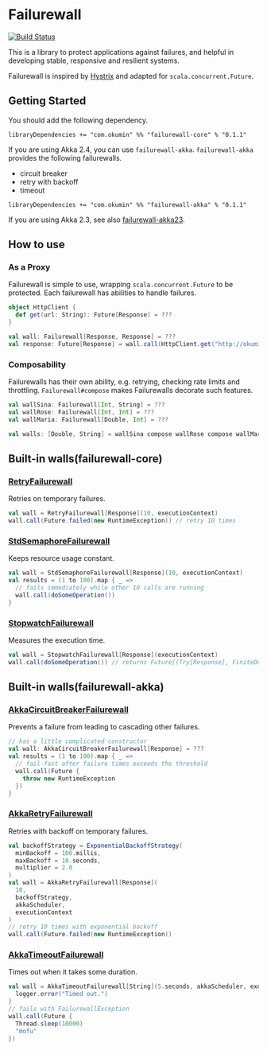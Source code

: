 # Failurewall

[![Build Status](https://travis-ci.org/failurewall/failurewall.svg?branch=master)](https://travis-ci.org/failurewall/failurewall)

This is a library to protect applications against failures, and helpful in developing stable, responsive and resilient systems.

Failurewall is inspired by [Hystrix](https://github.com/Netflix/Hystrix) and adapted for `scala.concurrent.Future`.

## Getting Started

You should add the following dependency.

```
libraryDependencies += "com.okumin" %% "failurewall-core" % "0.1.1"
```

If you are using Akka 2.4, you can use `failurewall-akka`.
`failurewall-akka` provides the following failurewalls.

- circuit breaker
- retry with backoff
- timeout

```
libraryDependencies += "com.okumin" %% "failurewall-akka" % "0.1.1"
```

If you are using Akka 2.3, see also [failurewall-akka23](https://github.com/failurewall/failurewall-akka23).

## How to use

### As a Proxy

Failurewall is simple to use, wrapping `scala.concurrent.Future` to be protected.
Each failurewall has abilities to handle failures.

```scala
object HttpClient {
  def get(url: String): Future[Response] = ???
}

val wall: Failurewall[Response, Response] = ???
val response: Future[Response] = wall.call(HttpClient.get("http://okumin.com/"))
```

### Composability

Failurewalls has their own ability, e.g. retrying, checking rate limits and throttling.
`Failurewall#compose` makes Failurewalls decorate such features.

```scala
val wallSina: Failurewall[Int, String] = ???
val wallRose: Failurewall[Int, Int] = ???
val wallMaria: Failurewall[Double, Int] = ???

val walls: [Double, String] = wallSina compose wallRose compose wallMaria
```

## Built-in walls(failurewall-core)

### [RetryFailurewall](https://github.com/failurewall/failurewall/blob/master/failurewall-core/src/main/scala/failurewall/retry/RetryFailurewall.scala)

Retries on temporary failures.

```scala
val wall = RetryFailurewall[Response](10, executionContext)
wall.call(Future.failed(new RuntimeException)) // retry 10 times
```

### [StdSemaphoreFailurewall](https://github.com/failurewall/failurewall/blob/master/failurewall-core/src/main/scala/failurewall/semaphore/StdSemaphoreFailurewall.scala)

Keeps resource usage constant.

```scala
val wall = StdSemaphoreFailurewall[Response](10, executionContext)
val results = (1 to 100).map { _ =>
  // fails immediately while other 10 calls are running
  wall.call(doSomeOperation())
}
```

### [StopwatchFailurewall](https://github.com/failurewall/failurewall/blob/master/failurewall-core/src/main/scala/failurewall/stopwatch/StopwatchFailurewall.scala)

Measures the execution time.

```scala
val wall = StopwatchFailurewall[Response](executionContext)
wall.call(doSomeOperation()) // returns Future[(Try[Response], FiniteDuration)]
```

## Built-in walls(failurewall-akka)

### [AkkaCircuitBreakerFailurewall](https://github.com/failurewall/failurewall/blob/master/failurewall-akka/src/main/scala/failurewall/circuitbreaker/AkkaCircuitBreakerFailurewall.scala)

Prevents a failure from leading to cascading other failures.

```scala
// has a little complicated constructor
val wall: AkkaCircuitBreakerFailurewall[Response] = ???
val results = (1 to 100).map { _ =>
  // fail-fast after failure times exceeds the threshold
  wall.call(Future {
    throw new RuntimeException
  })
}
```

### [AkkaRetryFailurewall](https://github.com/failurewall/failurewall/blob/master/failurewall-akka/src/main/scala/failurewall/retry/AkkaRetryFailurewall.scala)

Retries with backoff on temporary failures.

```scala
val backoffStrategy = ExponentialBackoffStrategy(
  minBackoff = 100.millis,
  maxBackoff = 10.seconds,
  multiplier = 2.0
)
val wall = AkkaRetryFailurewall[Response](
  10,
  backoffStrategy,
  akkaScheduler,
  executionContext
)
// retry 10 times with exponential backoff
wall.call(Future.failed(new RuntimeException))
```

### [AkkaTimeoutFailurewall](https://github.com/failurewall/failurewall/blob/master/failurewall-akka/src/main/scala/failurewall/timeout/AkkaTimeoutFailurewall.scala)

Times out when it takes some duration.

```scala
val wall = AkkaTimeoutFailurewall[String](5.seconds, akkaScheduler, executionContext) {
  logger.error("Timed out.")
}
// fails with FailurewallException
wall.call(Future {
  Thread.sleep(10000)
  "mofu"
})
```
